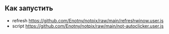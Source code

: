
## Как запустить
- refresh https://github.com/Enotny/notpix/raw/main/refreshwinow.user.js
- script  https://github.com/Enotny/notpix/raw/main/not-autoclicker.user.js

